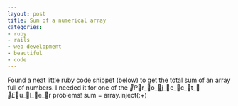 ```yaml
---
layout: post
title: Sum of a numerical array
categories:
- ruby
- rails
- web development
- beautiful
- code
---
```

Found a neat little ruby code snippet (below) to get the total sum of an array
full of numbers.
I needed it for one of the _P_r_o_j_e_c_t_ _E_u_l_e_r problems!
sum = array.inject(:+)
